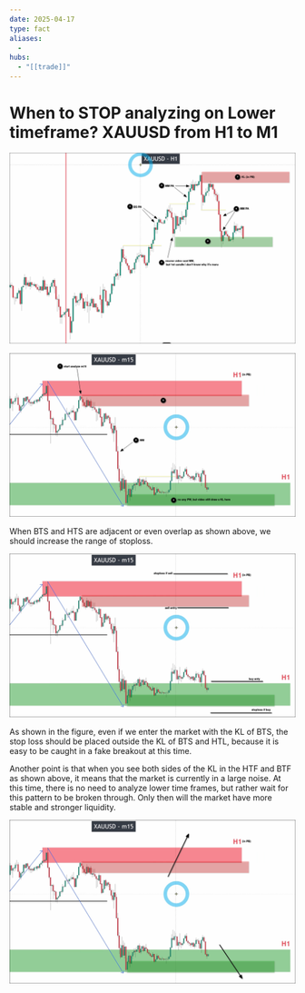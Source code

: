 ```yaml
---
date: 2025-04-17
type: fact
aliases:
  -
hubs:
  - "[[trade]]"
---
```


# When to STOP analyzing on Lower timeframe? XAUUSD from H1 to M1

![gold-h1-analyzed.png](../assets/imgs/gold-h1-analyzed.png)

![gold-m15-analyzed.png](../assets/imgs/gold-m15-analyzed.png)

When BTS and HTS are adjacent or even overlap as shown above, we should increase the range of stoploss.

![add-stoploss-range-when-overlap-kl.png](../assets/imgs/add-stoploss-range-when-overlap-kl.png)

As shown in the figure, even if we enter the market with the KL of BTS, the stop loss should be placed outside the KL of BTS and HTL, because it is easy to be caught in a fake breakout at this time.

Another point is that when you see both sides of the KL in the HTF and BTF as shown above, it means that the market is currently in a large noise. At this time, there is no need to analyze lower time frames, but rather wait for this pattern to be broken through. Only then will the market have more stable and stronger liquidity.

![both-kl-btf-htf.png](../assets/imgs/both-kl-btf-htf.png)


